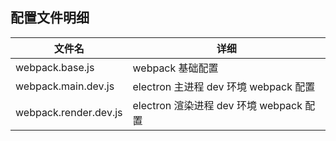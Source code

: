 ## 配置文件明细

| 文件名                | 详细                                    |
| --------------------- | --------------------------------------- |
| webpack.base.js       | webpack 基础配置                        |
| webpack.main.dev.js   | electron 主进程 dev 环境 webpack 配置   |
| webpack.render.dev.js | electron 渲染进程 dev 环境 webpack 配置 |
